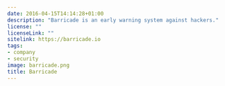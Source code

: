 ```yaml
---
date: 2016-04-15T14:14:28+01:00
description: "Barricade is an early warning system against hackers."
license: ""
licenseLink: ""
sitelink: https://barricade.io
tags:
- company
- security
image: barricade.png
title: Barricade
---
```


